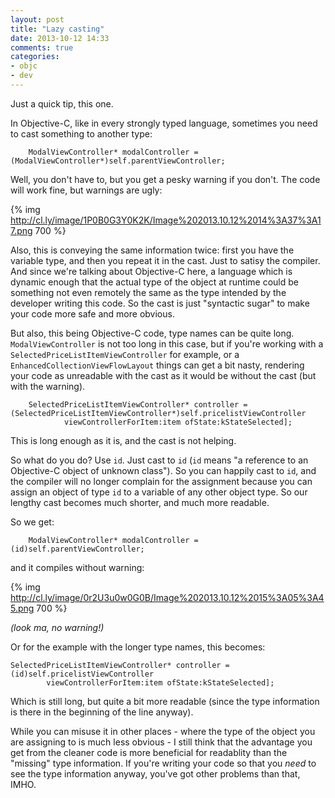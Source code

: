 ```yaml
---
layout: post
title: "Lazy casting"
date: 2013-10-12 14:33
comments: true
categories: 
- objc
- dev
---
```


Just a quick tip, this one.

In Objective-C, like in every strongly typed language, sometimes you need to cast something to another type:

``` objc
	ModalViewController* modalController = (ModalViewController*)self.parentViewController;
```

Well, you don't have to, but you get a pesky warning if you don't. The code will work fine, but warnings are ugly:

{% img  http://cl.ly/image/1P0B0G3Y0K2K/Image%202013.10.12%2014%3A37%3A17.png 700 %}

Also, this is conveying the same information twice: first you have the variable type, and then you repeat it in the cast. Just to satisy the compiler.
And since we're talking about Objective-C here, a language which is dynamic enough that the actual type of the object at runtime could be something not even remotely the same as the type intended by the developer writing this code. So the cast is just "syntactic sugar" to make your code more safe and more obvious. 

But also, this being Objective-C code, type names can be quite long. `ModalViewController` is not too long in this case, but if you're working with a `SelectedPriceListItemViewController` for example, or a `EnhancedCollectionViewFlowLayout` things can get a bit nasty, rendering your code as unreadable with the cast as it would be without the cast (but with the warning).

``` objc 
	SelectedPriceListItemViewController* controller = (SelectedPriceListItemViewController*)self.pricelistViewController 
			viewControllerForItem:item ofState:kStateSelected];
```

This is long enough as it is, and the cast is not helping.

So what do you do? Use `id`. Just cast to `id` (`id` means "a reference to an Objective-C object of unknown class"). So you can happily cast to `id`, and the compiler will no longer complain for the assignment because you can assign an object of type `id` to a variable of any other object type. So our lengthy cast becomes much shorter, and much more readable. 

So we get:

``` objc
	ModalViewController* modalController = (id)self.parentViewController;
```
and it compiles without warning:

{% img http://cl.ly/image/0r2U3u0w0G0B/Image%202013.10.12%2015%3A05%3A45.png 700 %}

_(look ma, no warning!)_

Or for the example with the longer type names, this becomes:

``` objc 
SelectedPriceListItemViewController* controller = (id)self.pricelistViewController 
		viewControllerForItem:item ofState:kStateSelected];
```
Which is still long, but quite a bit more readable (since the type information is there in the beginning of the line anyway).

While you can misuse it in other places - where the type of the object you are assigning to is much less obvious - I still think that the advantage you get from the cleaner code is more beneficial for readablity than the "missing" type information. If you're writing your code so that you *need* to see the type information anyway, you've got other problems than that, IMHO. 